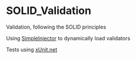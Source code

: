 # SOLID_Validation
Validation, following the SOLID principles

Using [SimpleInjector](https://github.com/simpleinjector/SimpleInjector) to dynamically load validators

Tests using [xUnit.net](https://xunit.net/)
